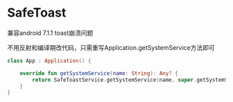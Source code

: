 # SafeToast
兼容android 7.1.1 toast崩溃问题

不用反射和编译期改代码，只需重写Application.getSystemService方法即可
```kotlin
class App : Application() {

    override fun getSystemService(name: String): Any? {
        return SafeToastService.getSystemService(name, super.getSystemService(name))
    }
}
```

